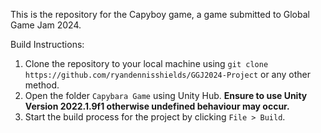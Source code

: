 This is the repository for the Capyboy game, a game submitted to Global Game Jam 2024.

Build Instructions:
1. Clone the repository to your local machine using `git clone https://github.com/ryandennisshields/GGJ2024-Project` or any other method.
2. Open the folder `Capybara Game` using Unity Hub. **Ensure to use Unity Version 2022.1.9f1 otherwise undefined behaviour may occur.**
3. Start the build process for the project by clicking `File > Build`.
